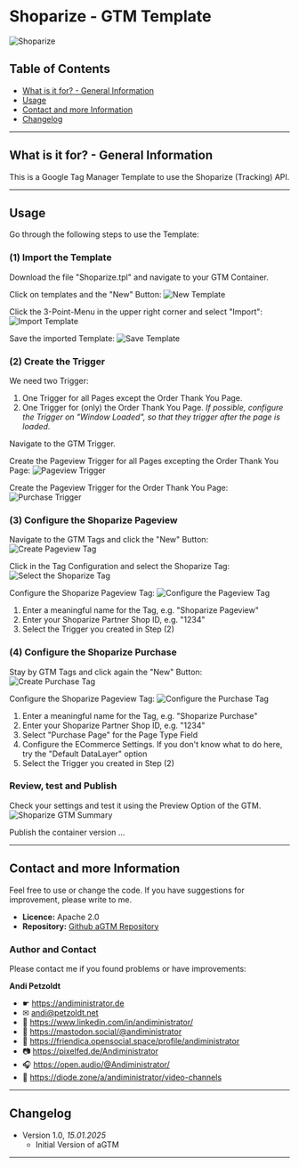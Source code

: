 # Shoparize - GTM Template

![Shoparize](assets/shoparize.png)

## Table of Contents

- [What is it for? - General Information](#what-is-it-for----general-information)
- [Usage](#usage)
- [Contact and more Information](#contact-and-more-information)
- [Changelog](#changelog)

---

## What is it for? - General Information

This is a Google Tag Manager Template to use the Shoparize (Tracking) API.

---

## Usage

Go through the following steps to use the Template:

### (1) Import the Template

Download the file "Shoparize.tpl" and navigate to your GTM Container.

Click on templates and the "New" Button:
![New Template](assets/shoparize-import-1.png)

Click the 3-Point-Menu in the upper right corner and select "Import":
![Import Template](assets/shoparize-import-2.png)

Save the imported Template:
![Save Template](assets/shoparize-import-3.png)

### (2) Create the Trigger

We need two Trigger:
1. One Trigger for all Pages except the Order Thank You Page.
2. One Trigger for (only) the Order Thank You Page.
*If possible, configure the Trigger on "Window Loaded", so that they trigger after the page is loaded.*

Navigate to the GTM Trigger.

Create the Pageview Trigger for all Pages excepting the Order Thank You Page:
![Pageview Trigger](assets/shoparize-trigger-pageview.png)

Create the Pageview Trigger for the Order Thank You Page:
![Purchase Trigger](assets/shoparize-trigger-purchase.png)

### (3) Configure the Shoparize Pageview

Navigate to the GTM Tags and click the "New" Button:
![Create Pageview Tag](assets/shoparize-pageview-tag-1.png)

Click in the Tag Configuration and select the Shoparize Tag:
![Select the Shoparize Tag](assets/shoparize-pageview-tag-2.png)

Configure the Shoparize Pageview Tag:
![Configure the Pageview Tag](assets/shoparize-pageview-tag-3.png)

1. Enter a meaningful name for the Tag, e.g. "Shoparize Pageview"
2. Enter your Shoparize Partner Shop ID, e.g. "1234"
3. Select the Trigger you created in Step (2)

### (4) Configure the Shoparize Purchase

Stay by GTM Tags and click again the "New" Button:
![Create Purchase Tag](assets/shoparize-purchase-tag-1.png)

Configure the Shoparize Pageview Tag:
![Configure the Purchase Tag](assets/shoparize-purchase-tag-2.png)

1. Enter a meaningful name for the Tag, e.g. "Shoparize Purchase"
2. Enter your Shoparize Partner Shop ID, e.g. "1234"
3. Select "Purchase Page" for the Page Type Field
4. Configure the ECommerce Settings. If you don't know what to do here, try the "Default DataLayer" option
5. Select the Trigger you created in Step (2)

### Review, test and Publish

Check your settings and test it using the Preview Option of the GTM.
![Shoparize GTM Summary](assets/shoparize-gtm-summary.png)

Publish the container version ...

---

## Contact and more Information

Feel free to use or change the code. If you have suggestions for improvement, please write to me.
- **Licence:** Apache 2.0
- **Repository:** [Github aGTM Repository](https://github.com/Andiministrator/Shoparize)

### Author and Contact

Please contact me if you found problems or have improvements:

**Andi Petzoldt**
- ☛ https://andiministrator.de
- ✉ andi@petzoldt.net
- 🧳 https://www.linkedin.com/in/andiministrator/
- 🐘 https://mastodon.social/@andiministrator
- 👥 https://friendica.opensocial.space/profile/andiministrator
- 📷 https://pixelfed.de/Andiministrator
- 🎧 https://open.audio/@Andiministrator/
- 🎥 https://diode.zone/a/andiministrator/video-channels

---

## Changelog

- Version 1.0, *15.01.2025*
  - Initial Version of aGTM

---
